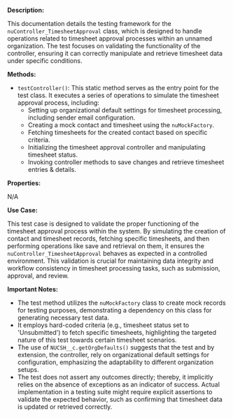 **Description:**

This documentation details the testing framework for the `nuController_TimesheetApproval` class, which is designed to handle operations related to timesheet approval processes within an unnamed organization. The test focuses on validating the functionality of the controller, ensuring it can correctly manipulate and retrieve timesheet data under specific conditions.

**Methods:**

- `testController()`: This static method serves as the entry point for the test class. It executes a series of operations to simulate the timesheet approval process, including:
  - Setting up organizational default settings for timesheet processing, including sender email configuration.
  - Creating a mock contact and timesheet using the `nuMockFactory`.
  - Fetching timesheets for the created contact based on specific criteria.
  - Initializing the timesheet approval controller and manipulating timesheet status.
  - Invoking controller methods to save changes and retrieve timesheet entries & details.

**Properties:**

N/A

**Use Case:**

This test case is designed to validate the proper functioning of the timesheet approval process within the system. By simulating the creation of contact and timesheet records, fetching specific timesheets, and then performing operations like save and retrieval on them, it ensures the `nuController_TimesheetApproval` behaves as expected in a controlled environment. This validation is crucial for maintaining data integrity and workflow consistency in timesheet processing tasks, such as submission, approval, and review.

**Important Notes:**

- The test method utilizes the `nuMockFactory` class to create mock records for testing purposes, demonstrating a dependency on this class for generating necessary test data.
- It employs hard-coded criteria (e.g., timesheet status set to 'Unsubmitted') to fetch specific timesheets, highlighting the targeted nature of this test towards certain timesheet scenarios.
- The use of `NUCSH__c.getOrgDefaults()` suggests that the test and by extension, the controller, rely on organizational default settings for configuration, emphasizing the adaptability to different organization setups.
- The test does not assert any outcomes directly; thereby, it implicitly relies on the absence of exceptions as an indicator of success. Actual implementation in a testing suite might require explicit assertions to validate the expected behavior, such as confirming that timesheet data is updated or retrieved correctly.